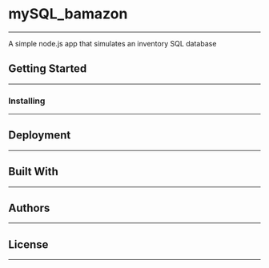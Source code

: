 # mySQL_bamazon
----------------
A simple node.js app that simulates an inventory SQL database

## Getting Started
-------------------

### Installing
-------------------

## Deployment
-------------------

## Built With
-------------------

## Authors
-------------------

## License
-------------------